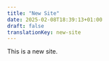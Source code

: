 ```yaml
---
title: "New Site"
date: 2025-02-08T18:39:13+01:00
draft: false
translationKey: new-site
--- 
```


This is a new site.